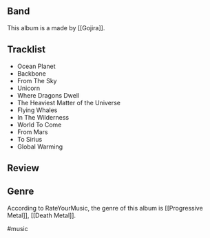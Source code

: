 ## Band
This album is a made by [[Gojira]].
## Tracklist
- Ocean Planet
- Backbone
- From The Sky
- Unicorn
- Where Dragons Dwell
- The Heaviest Matter of the Universe
- Flying Whales
- In The Wilderness
- World To Come
- From Mars
- To Sirius
- Global Warming
## Review

## Genre
According to RateYourMusic, the genre of this album is [[Progressive Metal]], [[Death Metal]]. 

#music